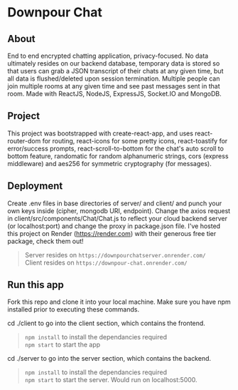 # Downpour Chat  

## About  
End to end encrypted chatting application, privacy-focused. No data ultimately resides on our backend database, temporary data is stored so that users can grab a JSON transcript of their chats at any given time, but all data is flushed/deleted upon session termination. Multiple people can join multiple rooms at any given time and see past messages sent in that room. Made with ReactJS, NodeJS, ExpressJS, Socket.IO and MongoDB.  

## Project  
This project was bootstrapped with create-react-app, and uses react-router-dom for routing, react-icons for some pretty icons, react-toastify for error/success prompts, react-scroll-to-bottom for the chat's auto scroll to bottom feature, randomatic for random alphanumeric strings, cors (express middleware) and aes256 for symmetric cryptography (for messages).  

## Deployment  
Create .env files in base directories of server/ and client/ and punch your own keys inside (cipher, mongodb URI, endpoint). Change the axios request in client/src/components/Chat/Chat.js to reflect your cloud backend server (or localhost:port) and change the proxy in package.json file. I've hosted this project on Render (https://render.com) with their generous free tier package,  check them out!  
> Server resides on `https://downpourchatserver.onrender.com/`  
> Client resides on `https://downpour-chat.onrender.com/`  

## Run this app  
Fork this repo and clone it into your local machine. Make sure you have npm installed prior to executing these commands.  

cd ./client to go into the client section, which contains the frontend.  
> `npm install` to install the dependancies required  
> `npm start` to start the app  

cd ./server to go into the server section, which contains the backend.  
> `npm install` to install the dependancies required  
> `npm start` to start the server. Would run on localhost:5000.  